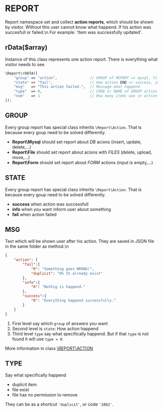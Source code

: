 # REPORT
Report namespace set and collect **action reports**, which should be shown by visitor. Without this user cannot know what happend. If his action was succesfull or failed.\n
For example: 'Item was successfully updated'.

## rData($array)
Instance of this class represents one action report. There is everything what visitor needs to see.
```php
\Report\rDATA([
	"group" => "action",               // GROUP of REPORT => mysql, file, form, ...
	"state" => "fail",                 // How action END => success, info, fail
	"msg"   => "This action failed.",  // Message what happend
	"type"  => 0,                      // CODE or NAME of GROUP action => 1062, insert, upload,...
	"num"   => 1                       // How many items was in action
]);

```

## GROUP
Every group report has special class inherits `\Report\Action`. That is because every goup need to be solved differently.
- **Report\Mysql** should set report about *DB* acions (insert, update, delete,...)
- **Report\File** should set report about acions with *FILES* (delete, upload, move,...)
- **Report\Form** should set report about *FORM* actions (input is empty,...)

## STATE
Every group report has special class inherits `\Report\Action`. That is because every goup need to be solved differently.
- **success** when action was successfull
- **info** when you want inform user about something
- **fail** when action failed

## MSG
Text which will be shown user after his action. They are saved in JSON file in the same folder as method.\n
```JSON
{
	"action": {
		"fail":{
			"0": "Something goes WRONG!",
			"duplicit": "0% 1% already exist"
		},
		"info":{
			"0": "Nothig is happend."
		},
		"success":{
			"0": "Everything happend successfully."
		}
	}
}

```
1) First level say which `group` of answers you want
2) Second level is `state`: How action happend
3) Third level `type` say what specifically happend. But if that `type` is not found it will use `type = 0`

More information in class [\REPORT\ACTION](https://github.com/Zerig/report/blob/master/ACTION.md)

## TYPE
Say what specifically happend
- duplicit item
- file exist
- file has no permission to remove

They can be as a shortcut `'duplicit'`, or code `'1062'`.
